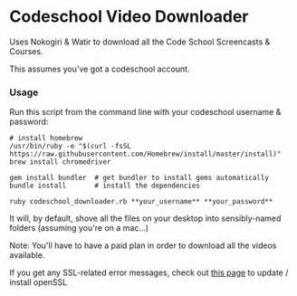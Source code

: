Codeschool Video Downloader
============================

Uses Nokogiri &amp; Watir to download all the Code School Screencasts & Courses.

This assumes you've got a codeschool account.

### Usage

Run this script from the command line with your codeschool username & password:

    # install homebrew
    /usr/bin/ruby -e "$(curl -fsSL https://raw.githubusercontent.com/Homebrew/install/master/install)"
    brew install chromedriver

    gem install bundler  # get bundler to install gems automatically
    bundle install       # install the dependencies

    ruby codeschool_downloader.rb **your_username** **your_password**

It will, by default, shove all the files on your desktop into sensibly-named folders (assuming you're on a mac...)

Note: You'll have to have a paid plan in order to download all the videos available.

If you get any SSL-related error messages, check out [this page](http://railsapps.github.io/openssl-certificate-verify-failed.html) to update / install openSSL
